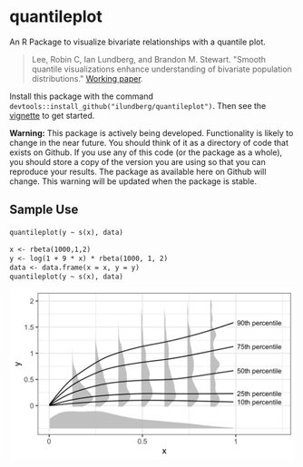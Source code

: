 # quantileplot

An R Package to visualize bivariate relationships with a quantile plot.

>Lee, Robin C, Ian Lundberg, and Brandon M. Stewart. "Smooth quantile visualizations enhance understanding of bivariate population distributions." [Working paper](https://ilundberg.github.io/quantileplot/doc/explainer.html).

Install this package with the command `devtools::install_github("ilundberg/quantileplot")`. Then see the [vignette](https://ilundberg.github.io/quantileplot/doc/quantileplot.html) to get started.

**Warning:** This package is actively being developed. Functionality is likely to change in the near future. You should think of it as a directory of code that exists on Github. If you use any of this code (or the package as a whole), you should store a copy of the version you are using so that you can reproduce your results. The package as available here on Github will change. This warning will be updated when the package is stable.

## Sample Use
`quantileplot(y ~ s(x), data)`

```
x <- rbeta(1000,1,2)
y <- log(1 + 9 * x) * rbeta(1000, 1, 2)
data <- data.frame(x = x, y = y)
quantileplot(y ~ s(x), data)
```

![Output of the quantileplot function](example.png)
